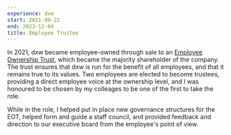 ```yaml
---
experience: dxw
start: 2021-09-22
end: 2023-12-04
title: Employee Trustee
---
```

In 2021, dxw became employee-owned through sale to an [Employee Ownership Trust](https://find-and-update.company-information.service.gov.uk/company/13637013), which became the majority shareholder of the company. The trust ensures that dxw is run for the benefit of all employees, and that it remains true to its values. Two employees are elected to become trustees, providing a direct employee voice at the ownership level, and I was honoured to be chosen by my colleages to be one of the first to take the role.

While in the role, I helped put in place new governance structures for the EOT, helped form and guide a staff council, and provided feedback and direction to our executive board from the employee's point of view.
